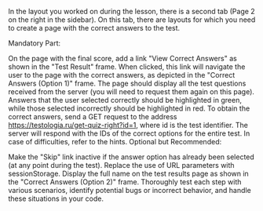 In the layout you worked on during the lesson, there is a second tab (Page 2 on the right in the sidebar). On this tab, there are layouts for which you need to create a page with the correct answers to the test.

Mandatory Part:

On the page with the final score, add a link "View Correct Answers" as shown in the "Test Result" frame. When clicked, this link will navigate the user to the page with the correct answers, as depicted in the "Correct Answers (Option 1)" frame.
The page should display all the test questions received from the server (you will need to request them again on this page). Answers that the user selected correctly should be highlighted in green, while those selected incorrectly should be highlighted in red.
To obtain the correct answers, send a GET request to the address https://testologia.ru/get-quiz-right?id=1, where id is the test identifier.
The server will respond with the IDs of the correct options for the entire test.
In case of difficulties, refer to the hints.
Optional but Recommended:

Make the "Skip" link inactive if the answer option has already been selected (at any point during the test).
Replace the use of URL parameters with sessionStorage.
Display the full name on the test results page as shown in the "Correct Answers (Option 2)" frame.
Thoroughly test each step with various scenarios, identify potential bugs or incorrect behavior, and handle these situations in your code.
